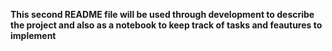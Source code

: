 **This second README file will be used through development to describe the project and also as a notebook to keep track of tasks and feautures to implement**